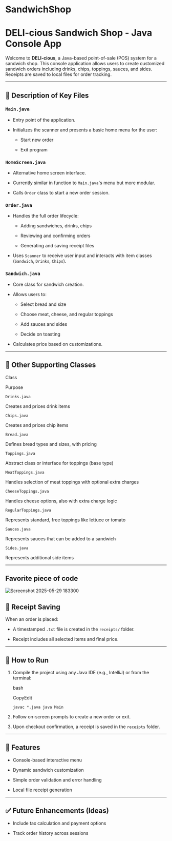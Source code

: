 # SandwichShop

# DELI-cious Sandwich Shop - Java Console App

Welcome to **DELI-cious**, a Java-based point-of-sale (POS) system for a sandwich shop. This console application allows users to create customized sandwich orders including drinks, chips, toppings, sauces, and sides. Receipts are saved to local files for order tracking.



----------

## 🧾 Description of Key Files

### `Main.java`

-   Entry point of the application.
    
-   Initializes the scanner and presents a basic home menu for the user:
    
    -   Start new order
        
    -   Exit program
        

### `HomeScreen.java`

-   Alternative home screen interface.
    
-   Currently similar in function to `Main.java`'s menu but more modular.
    
-   Calls `Order` class to start a new order session.
    

### `Order.java`

-   Handles the full order lifecycle:
    
    -   Adding sandwiches, drinks, chips
        
    -   Reviewing and confirming orders
        
    -   Generating and saving receipt files
        
-   Uses `Scanner` to receive user input and interacts with item classes (`Sandwich`, `Drinks`, `Chips`).
    

### `Sandwich.java`

-   Core class for sandwich creation.
    
-   Allows users to:
    
    -   Select bread and size
        
    -   Choose meat, cheese, and regular toppings
        
    -   Add sauces and sides
        
    -   Decide on toasting
        
-   Calculates price based on customizations.
    

----------

## 🍞 Other Supporting Classes

Class

Purpose

`Drinks.java`

Creates and prices drink items

`Chips.java`

Creates and prices chip items

`Bread.java`

Defines bread types and sizes, with pricing

`Toppings.java`

Abstract class or interface for toppings (base type)

`MeatToppings.java`

Handles selection of meat toppings with optional extra charges

`CheeseToppings.java`

Handles cheese options, also with extra charge logic

`RegularToppings.java`

Represents standard, free toppings like lettuce or tomato

`Sauces.java`

Represents sauces that can be added to a sandwich

`Sides.java`

Represents additional side items

----------
## Favorite piece of code
![Screenshot 2025-05-29 183300](https://github.com/user-attachments/assets/9b1ecc87-4f79-4218-a590-89008626fa77)


## 💾 Receipt Saving

When an order is placed:

-   A timestamped `.txt` file is created in the `receipts/` folder.
    
-   Receipt includes all selected items and final price.
    

----------

## 🚀 How to Run

1.  Compile the project using any Java IDE (e.g., IntelliJ) or from the terminal:
    
    bash
    
    CopyEdit
    
    `javac *.java
    java Main` 
    
2.  Follow on-screen prompts to create a new order or exit.
    
3.  Upon checkout confirmation, a receipt is saved in the `receipts` folder.
    

----------

## 📌 Features

-   Console-based interactive menu
    
-   Dynamic sandwich customization
    
-   Simple order validation and error handling
    
-   Local file receipt generation
    

----------

## ✅ Future Enhancements (Ideas)
    
-   Include tax calculation and payment options
    
-   Track order history across sessions
    

